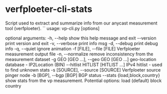 # verfploeter-cli-stats
Script used to extract and summarize info from our anycast measurement tool (verfploeter).
``
usage: vp-cli.py [options]

optional arguments:
  -h, --help            show this help message and exit
  --version             print version and exit
  -v, --verbose         print info msg
  -d, --debug           print debug info
  -q, --quiet           ignore animation
  -f [FILE], --file [FILE]
                        Verfploeter measurement output file
  -n, --normalize       remove inconsistency from the measurement dataset
  -g GEO [GEO ...], --geo GEO [GEO ...]
                        geo-location database - IP2Location (BIN)
  --hitlist HITLIST [HITLIST ...]
                        IPv4 hitlist - used to find unknown stats
  -s [SOURCE], --source [SOURCE]
                        Verfploeter source pinger node
  -b [BGP], --bgp [BGP]
                        BGP status
  --stats {load,block,country}
                        show stats from the vp measurement. Potential options:
                        load (default) block country
